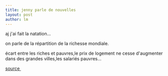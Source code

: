 ```yaml
---
title: jenny parle de nouvelles 
layout: post
author: lm
---
```

<p>aj j&#39;ai fait la natation...</p>
<p>on parle de la répartition de la richesse mondiale.</p>
<p>écart entre les riches et pauvres,le prix de logement ne cesse d&#39;augmenter dans des grandes villes,les salariés pauvres... </p>
<p><a href="http://www.lemonde.fr/web/article/0,1-0@2-3234,36-842451@51-839592,0.html" target="_blank">source </a></p>
